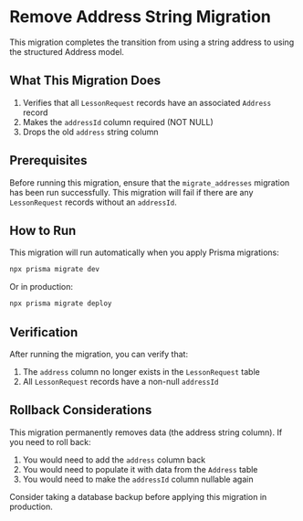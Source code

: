 # Remove Address String Migration

This migration completes the transition from using a string address to using the structured Address model.

## What This Migration Does

1. Verifies that all `LessonRequest` records have an associated `Address` record
2. Makes the `addressId` column required (NOT NULL)
3. Drops the old `address` string column

## Prerequisites

Before running this migration, ensure that the `migrate_addresses` migration has been run successfully. This migration will fail if there are any `LessonRequest` records without an `addressId`.

## How to Run

This migration will run automatically when you apply Prisma migrations:

```bash
npx prisma migrate dev
```

Or in production:

```bash
npx prisma migrate deploy
```

## Verification

After running the migration, you can verify that:

1. The `address` column no longer exists in the `LessonRequest` table
2. All `LessonRequest` records have a non-null `addressId`

## Rollback Considerations

This migration permanently removes data (the address string column). If you need to roll back:

1. You would need to add the `address` column back
2. You would need to populate it with data from the `Address` table
3. You would need to make the `addressId` column nullable again

Consider taking a database backup before applying this migration in production. 